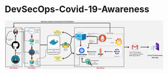 # DevSecOps-Covid-19-Awareness
<div align="center">

<img align="center" alt="coding" width="3000" src="https://github.com/yash509/DevSecOps-Covid-19-Awareness/blob/main/DevSecOps%20c19a%20website.jpg">
</div>
